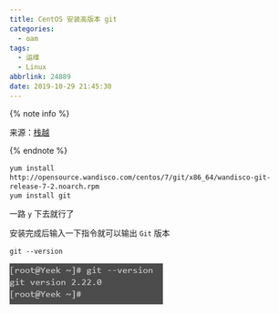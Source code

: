 ```yaml
---
title: CentOS 安装高版本 git
categories:
  - oam
tags:
  - 运维
  - Linux
abbrlink: 24889
date: 2019-10-29 21:45:30
---
```


{% note info %}

来源：[栈越](https://stackoverflow.com/questions/21820715/how-to-install-latest-version-of-git-on-centos-7-x-6-x)

{% endnote %}

```shell
yum install http://opensource.wandisco.com/centos/7/git/x86_64/wandisco-git-release-7-2.noarch.rpm
yum install git
```

一路 `y` 下去就行了

安装完成后输入一下指令就可以输出 `Git` 版本

```
git --version
```



![](.md_img/20191218001848.png)